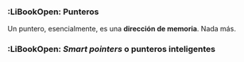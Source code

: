 ### :LiBookOpen: Punteros

Un puntero, esencialmente, es una **dirección de memoria**. Nada más.


### :LiBookOpen: *Smart pointers* o punteros inteligentes
